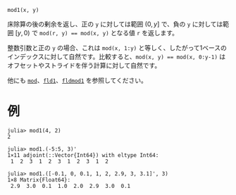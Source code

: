 ```
mod1(x, y)
```

床除算の後の剰余を返し、正の `y` に対しては範囲 $(0, y]$ で、負の `y` に対しては範囲 $[y,0)$ で `mod(r, y) == mod(x, y)` となる値 `r` を返します。

整数引数と正の `y` の場合、これは `mod(x, 1:y)` と等しく、したがって1ベースのインデックスに対して自然です。比較すると、`mod(x, y) == mod(x, 0:y-1)` はオフセットやストライドを伴う計算に対して自然です。

他にも [`mod`](@ref)、[`fld1`](@ref)、[`fldmod1`](@ref) を参照してください。

# 例

```jldoctest
julia> mod1(4, 2)
2

julia> mod1.(-5:5, 3)'
1×11 adjoint(::Vector{Int64}) with eltype Int64:
 1  2  3  1  2  3  1  2  3  1  2

julia> mod1.([-0.1, 0, 0.1, 1, 2, 2.9, 3, 3.1]', 3)
1×8 Matrix{Float64}:
 2.9  3.0  0.1  1.0  2.0  2.9  3.0  0.1
```

